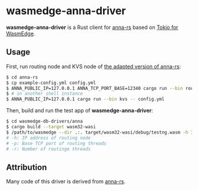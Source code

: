 # wasmedge-anna-driver

**wasmedge-anna-driver** is a Rust client for [anna-rs](https://github.com/essa-project/anna-rs) based on [Tokio for WasmEdge](https://github.com/WasmEdge/tokio/tree/wasmedge).

## Usage

First, run routing node and KVS node of [the adapted version of anna-rs](https://github.com/second-state/anna-rs):

```sh
$ cd anna-rs
$ cp example-config.yml config.yml
$ ANNA_PUBLIC_IP=127.0.0.1 ANNA_TCP_PORT_BASE=12340 cargo run --bin routing -- config.yml
$ # in another shell instance
$ ANNA_PUBLIC_IP=127.0.0.1 cargo run --bin kvs -- config.yml
```

Then, build and run the test app of **wasmedge-anna-driver**:

```sh
$ cd wasmedge-db-drivers/anna
$ cargo build --target wasm32-wasi
$ /path/to/wasmedge --dir .:. target/wasm32-wasi/debug/testng.wasm -h 127.0.0.1 -p 12340 -r 2
# -h: IP address of routing node
# -p: Base TCP port of routing threads
# -r: Number of routinge threads
```

## Attribution

Many code of this driver is derived from [anna-rs](https://github.com/essa-project/anna-rs).
